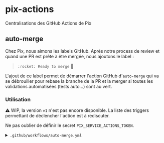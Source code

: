 # pix-actions
Centralisations des GitHub Actions de Pix

## auto-merge
Chez Pix, nous aimons les labels GitHub. Après notre process de review et quand une PR est prête à être mergée, nous ajoutons le label :

> `:rocket: Ready to merge` :rocket:

L'ajout de ce label permet de démarrer l'action GitHub d'`auto-merge` qui va se débrouiller pour rebase la branche de la PR et la merger si toutes les validations automatisées (tests auto...) sont au vert.

### Utilisation
:warning: WIP, la version `v1` n'est pas encore disponible.
La liste des triggers permettant de déclencher l'action est à rediscuter.

Ne pas oublier de définir le secret `PIX_SERVICE_ACTIONS_TOKEN`.

<details>
  <summary><code>.github/workflows/auto-merge.yml</code></summary>

```
name: automerge check

on:
  pull_request:
    types:
      - labeled
      - unlabeled
  pull_request_review:
    types:
      - submitted
  check_suite:
    types:
      - completed
  status:
    types:
      - success

jobs:
  automerge:
    uses: "1024pix/pix-actions/.github/workflows/auto-merge.yml@v0.1.0"
    secrets:
      auto_merge_token: "${{ secrets.PIX_SERVICE_ACTIONS_TOKEN }}"
```
</details>
